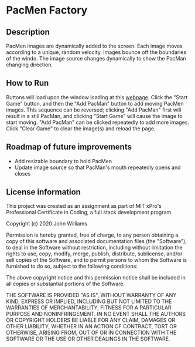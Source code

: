 # PacMen Factory

## Description
PacMen images are dynamically added to the screen. Each image moves according to a unique, random velocity. Images bounce off the boundaries of the windo. The image source changes dynamically to show the PacMan changing direction.

## How to Run
Buttons will load upon the window loading at this [webpage](https://emilylubkert.github.io/PacMen-Factory/). Click the "Start Game" button, and then the "Add PacMan" button to add moving PacMen images. This sequence can be reversed; clicking "Add PacMan" first will result in a still PacMan, and clicking "Start Game" will cause the image to start moving. "Add PacMan" can be clicked repeatedly to add more images. Click "Clear Game" to clear the image(s) and reload the page.

## Roadmap of future improvements 
- Add resizable boundary to hold PacMen
- Update image source so that PacMan's mouth repeatedly opens and closes

## License information 
This project was created as an assignment as part of MIT xPro's Professional Certificate in Coding, a full stack development program.

Copyright (c) 2020 John Williams

Permission is hereby granted, free of charge, to any person obtaining a copy of this software and associated documentation files (the "Software"), to deal in the Software without restriction, including without limitation the rights to use, copy, modify, merge, publish, distribute, sublicense, and/or sell copies of the Software, and to permit persons to whom the Software is furnished to do so, subject to the following conditions:

The above copyright notice and this permission notice shall be included in all copies or substantial portions of the Software.

THE SOFTWARE IS PROVIDED "AS IS", WITHOUT WARRANTY OF ANY KIND, EXPRESS OR IMPLIED, INCLUDING BUT NOT LIMITED TO THE WARRANTIES OF MERCHANTABILITY, FITNESS FOR A PARTICULAR PURPOSE AND NONINFRINGEMENT. IN NO EVENT SHALL THE AUTHORS OR COPYRIGHT HOLDERS BE LIABLE FOR ANY CLAIM, DAMAGES OR OTHER LIABILITY, WHETHER IN AN ACTION OF CONTRACT, TORT OR OTHERWISE, ARISING FROM, OUT OF OR IN CONNECTION WITH THE SOFTWARE OR THE USE OR OTHER DEALINGS IN THE SOFTWARE.
